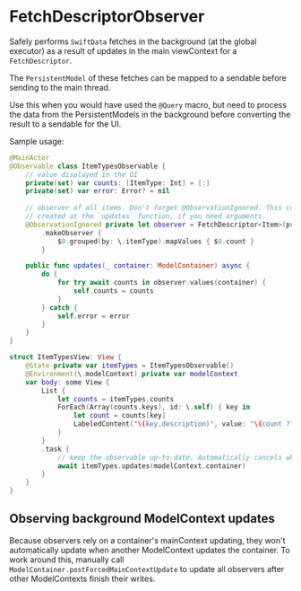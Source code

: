 # FetchDescriptorObserver

Safely performs `SwiftData` fetches in the background (at the global executor) as a result of
updates in the main viewContext for a `FetchDescriptor`. 

The `PersistentModel` of these fetches can be mapped to a sendable before sending to the main thread.

Use this when you would have used the `@Query` macro, but need to process the data from the PersistentModels in the background
before converting the result to a sendable for the UI.

Sample usage:

```swift
@MainActor
@Observable class ItemTypesObservable {
    // value displayed in the UI
    private(set) var counts: [ItemType: Int] = [:]
    private(set) var error: Error? = nil
    
    // observer of all items. Don't forget @ObservationIgnored. This could also have been 
    // created at the `updates` function, if you need arguments.
    @ObservationIgnored private let observer = FetchDescriptor<Item>(predicate: .true)
        .makeObserver {
            $0.grouped(by: \.itemType).mapValues { $0.count }
        }

    public func updates(_ container: ModelContainer) async {
        do {
            for try await counts in observer.values(container) {
                self.counts = counts
            }
        } catch {
            self.error = error
        }
    }
}

struct ItemTypesView: View {
    @State private var itemTypes = ItemTypesObservable()
    @Environment(\.modelContext) private var modelContext
    var body: some View {
        List {
            let counts = itemTypes.counts
            ForEach(Array(counts.keys), id: \.self) { key in
                let count = counts[key]
                LabeledContent("\(key.description)", value: "\(count ?? 0)")
            }
        }
        .task {
            // keep the observable up-to-date. Automatically cancels when the view disappears, restarts on re-appearance.
            await itemTypes.updates(modelContext.container)
        }
    }
}

```

## Observing background ModelContext updates

Because observers rely on a container's mainContext updating, they won't automatically update
when another ModelContext updates the container. To work around this, manually call 
`ModelContainer.postForcedMainContextUpdate` to update all observers 
after other ModelContexts finish their writes.
